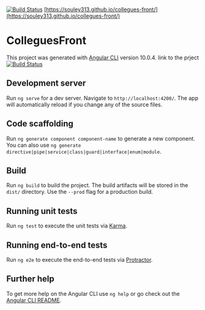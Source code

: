 [![Build Status](https://travis-ci.org/Souley313/collegues-front.svg?branch=master)](https://travis-ci.org/Souley313/collegues-front) [https://souley313.github.io/collegues-front/](https://souley313.github.io/collegues-front/)

# ColleguesFront

This project was generated with [Angular CLI](https://github.com/angular/angular-cli) version 10.0.4.
link to the prject [![Build Status](https://travis-ci.org/Souley313/collegues-front.svg?branch=master)](https://travis-ci.org/Souley313/collegues-front)

## Development server

Run `ng serve` for a dev server. Navigate to `http://localhost:4200/`. The app will automatically reload if you change any of the source files.

## Code scaffolding

Run `ng generate component component-name` to generate a new component. You can also use `ng generate directive|pipe|service|class|guard|interface|enum|module`.

## Build

Run `ng build` to build the project. The build artifacts will be stored in the `dist/` directory. Use the `--prod` flag for a production build.

## Running unit tests

Run `ng test` to execute the unit tests via [Karma](https://karma-runner.github.io).

## Running end-to-end tests

Run `ng e2e` to execute the end-to-end tests via [Protractor](http://www.protractortest.org/).

## Further help

To get more help on the Angular CLI use `ng help` or go check out the [Angular CLI README](https://github.com/angular/angular-cli/blob/master/README.md).
